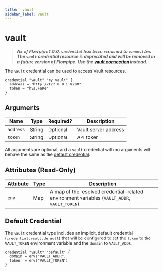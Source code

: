 ```yaml
---
title:  vault
sidebar_label: vault
---
```


# vault

> ***As of Flowpipe 1.0.0, `credential` has been renamed to `connection`.  The `vault` credential resource is deprecated and will be removed in a future version of Flowpipe. Use the [vault connection](/docs/reference/config-files/connection/vault) instead.***


The `vault` credential can be used to access Vault resources.

```hcl
credential "vault" "my_vault" {
  address = "http://127.0.0.1:8200"
  token = "hvs.FaKe"
}
```

## Arguments

| Name            | Type    | Required?| Description
|-----------------|---------|----------|-------------------
| `address`       |  String | Optional | Vault server address
| `token`         |  String | Optional | API token

All arguments are optional, and a `vault` credential with no arguments will behave the same as the [default credential](#default-credential).

## Attributes (Read-Only)

| Attribute       | Type    | Description
|-----------------|---------|-----------------
| `env`           | Map     | A map of the resolved credential-related environment variables (`VAULT_ADDR`, `VAULT_TOKEN`)

## Default Credential

The `vault` credential type includes an implicit, default credential (`credential.vault.default`) that will be configured to set the `token` to the `VAULT_TOKEN` environment variable and the `domain` to `VAULT_ADDR`.

```hcl
credential "vault" "default" {
  domain = env("VAULT_ADDR")
  token  = env("VAULT_TOKEN")
}
```
